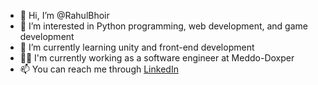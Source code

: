 - 👋 Hi, I’m @RahulBhoir
- 👀 I’m interested in Python programming, web development, and game development 
- 🌱 I’m currently learning unity and front-end development
- 👨‍💻 I'm currently working as a software engineer at Meddo-Doxper
- 📫 You can reach me through [LinkedIn](https://www.linkedin.com/in/rahul-bhoir/) 
<!--- - 💞️ I’m looking to collaborate on ... -->
<!---
RahulBhoir/RahulBhoir is a ✨ special ✨ repository because its `README.md` (this file) appears on your GitHub profile.
You can click the Preview link to take a look at your changes.
--->

